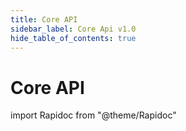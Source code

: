 ```yaml
---
title: Core API
sidebar_label: Core Api v1.0
hide_table_of_contents: true
---
```


# Core API

import Rapidoc from "@theme/Rapidoc"

<Rapidoc apiUrl="/v2.0/cardfactory">
</Rapidoc>

<!-- <Rapidoc apiUrl="/v1.0/migrationProxy">
</Rapidoc> -->
